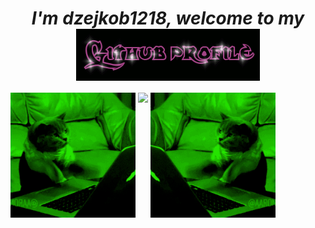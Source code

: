 <div align="center">
<h1 align="center" ><i>I'm dzejkob1218, welcome to my <i> <img src="title.gif" align="center"/> </h1> 
  </div>
  
<div>
  <img src="left_cat.gif" width="200" height="200"/>
  <img align="top" src="https://github-readme-stats.vercel.app/api/top-langs/?username=dzejkob1218&langs_count=6&title_color=ffffff&text_color=ffffff&layout=compact&theme=github_dark&hide=blade,scss,shell" />
   <img src="right_cat.gif" width="200" height="200"/>
</div>
  
